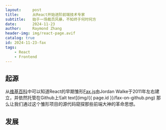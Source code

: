 ```yaml
---
layout:     post
title:      从React开始进阶前端技术专家
subtitle:   始于一场裁员风暴，不知终于何时何方
date:       2024-11-23
author:     Raymond Zhang
header-img: img/react-page.avif
catalog: true
id: 2024-11-23-fax
tags:
    - React
    - Frontend
---
```


## 起源
从[维基百科](https://zh.wikipedia.org/zh-cn/React)中可以知道React的早期雏形[Fax.js](https://github.com/jordwalke/FaxJs)由Jordan Walke于2011年左右建立，并依然托管在Github上![alt text](img/{{ page.id }}/fax-on-github.png)
那么让我们通过这个雏形项目的源代码窥探那些前端大神的革命思想。
## 发展